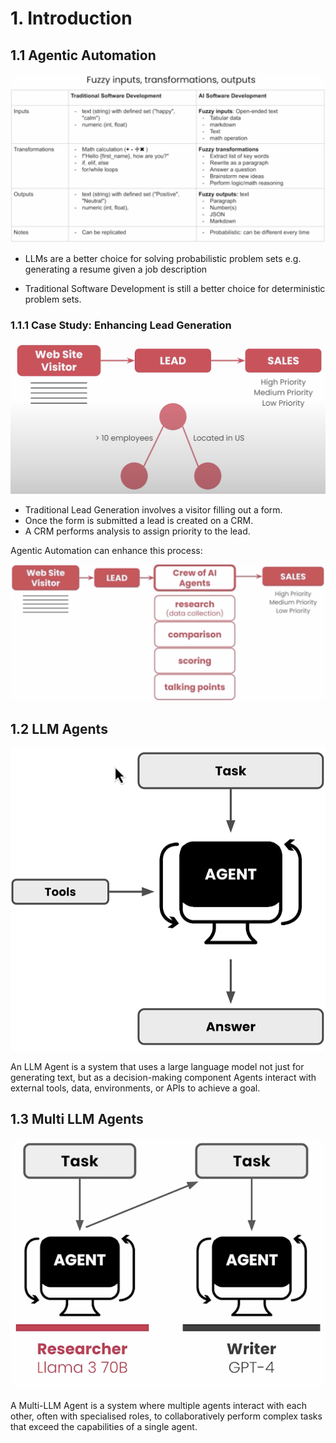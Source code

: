 # 1. Introduction
## 1.1 Agentic Automation

![](resources/traditional-vs-agentic.png)
- LLMs are a better choice for solving probabilistic problem sets e.g. generating a resume given a job description

- Traditional Software Development is still a better choice for deterministic problem sets.

### 1.1.1 Case Study: Enhancing Lead Generation

![](resources/traditional-lead-generation.png)

- Traditional Lead Generation involves a visitor filling out a form.
- Once the form is submitted a lead is created on a CRM.
- A CRM performs analysis to assign priority to the lead.

Agentic Automation can enhance this process:

![](resources/agentic-lead-generation.png)

## 1.2 LLM Agents

![](resources/agent.png)

An LLM Agent is a system that uses a large language model not just for generating text, but as a decision-making component 
Agents interact with external tools, data, environments, or APIs to achieve a goal.


## 1.3 Multi LLM Agents

![](resources/multi-agent.png)

A Multi-LLM Agent is a system where multiple agents interact with each other, often with specialised roles, to collaboratively perform complex tasks that exceed the capabilities of a single agent.
